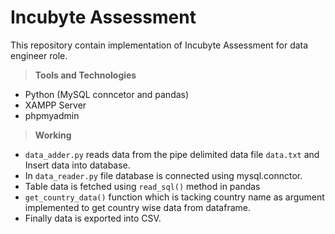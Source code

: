 # Incubyte Assessment
This repository contain implementation of Incubyte Assessment for data engineer role.

 >**Tools and Technologies**
 - Python (MySQL conncetor and pandas)
 - XAMPP Server
 - phpmyadmin
 
  >**Working**
 - ```data_adder.py``` reads data from the pipe delimited data file ```data.txt``` and Insert data into database.
 - In ```data_reader.py``` file database is connected using mysql.connctor.
 - Table data is fetched using ```read_sql()``` method in pandas
 - ```get_country_data()``` function which is tacking country name as argument implemented to get country wise data from dataframe.
 - Finally data is exported into CSV.
